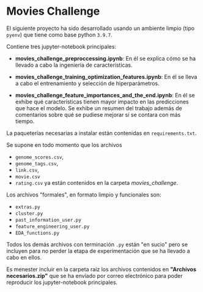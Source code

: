 # **Movies Challenge**

El siguiente proyecto ha sido desarrollado usando un ambiente limpio (tipo `pyenv`) que tiene como base python `3.9.7`.

Contiene tres jupyter-notebook principales:
* __movies_challenge_preproccessing.ipynb__: En él se explica cómo se ha llevado a cabo la ingeniería de características.
* __movies_challenge_training_optimization_features.ipynb__: En él se lleva a cabo el entrenamiento y selección de hiperparámetros.

* __movies_challenge_feature_importances_and_the_end.ipynb__: En él se exhibe qué características tienen mayor impacto en las predicciones que hace el modelo. Se exhibe un resumen del trabajo además de comentarios sobre qué se pudiese mejorar si se contara con más tiempo.

La paqueterías necesarias a instalar están contenidas en `requirements.txt`.

Se supone en todo momento que los archivos
* `genome_scores.csv`,
* `genome_tags.csv`,
* `link.csv`,
* `movie.csv`
* `rating.csv`
ya están contenidos en la carpeta *movies_challenge*.

Los archivos "formales", en formato limpio y funcionales son:
* `extras.py`
* `cluster.py`
* `past_information_user.py`
* `feature_engineering_user.py`
* `EDA_functions.py`

Todos los demás archivos con terminación `.py` están "en sucio" pero se incluyen para no perder la etapa de experimentación que se ha llevado a cabo en ellos.

Es menester incluir en la carpeta raíz los archivos contenidos en __"Archivos necesarios.zip"__ que se ha enviado por correo electrónico para poder reproducir los jupyter-notebook principales.
